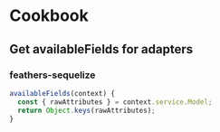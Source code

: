 # Cookbook

## Get availableFields for adapters

### feathers-sequelize

```ts
availableFields(context) {
  const { rawAttributes } = context.service.Model;
  return Object.keys(rawAttributes);
}
```
